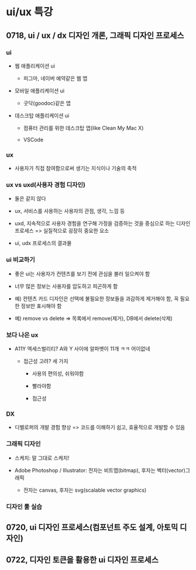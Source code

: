 # ui/ux 특강

## 0718, ui / ux / dx 디자인 개론, 그래픽 디자인 프로세스

### ui

- 웹 애플리케이션 ui
  
  - 피그마, 네이버 예약같은 웹 앱

- 모바일 애플리케이션 ui
  
  - 굿닥(goodoc)같은 앱

- 데스크탑 애플리케이션 ui
  
  - 컴퓨터 관리를 위한 데스크탑 앱(like Clean My Mac X)
  
  - VSCode

### ux

- 사용자가 직접 참여함으로써 생기는 지식이나 기술의 축적

### ux vs uxd(사용자 경험 디자인)

- 둘은 같지 않다

- ux, 서비스를 사용하는 사용자의 관점, 생각, 느낌 등

- uxd, 지속적으로 사용자 경험을 연구해 가정을 검증하는 것을 중심으로 하는 디자인 프로세스 => 실질적으로 굉장히 중요한 요소

- ui, udx 프로세스의 결과물

### ui 비교하기

- 좋은 ui는 사용자가 컨텐츠를 보기 전에 관심을 불러 일으켜야 함

- 너무 많은 정보는 사용자를 압도하고 피곤하게 함

- 예) 컨텐츠 카드 디자인은 선택에 불필요한 정보들을 과감하게 제거해야 함, 꼭 필요한 정보만 표시해야 함

- 예) remove vs delete => 목록에서 remove(제거), DB에서 delete(삭제)

### 보다 나은 ux

- A11Y 엑세스벌리티? A와 Y 사이에 알파벳이 11개 ㅋㅋ 어이없네
  
  - 접근성 고려? 세 가지
    
    - 사용의 편의성, 쉬워야함
    
    - 빨라야함
    
    - 접근성

### DX

- 디벨로퍼의 개발 경험 향상 => 코드를 이해하기 쉽고, 효율적으로 개발할 수 있음

### 그래픽 디자인

- 스케치: 말 그대로 스케치!

- Adobe Photoshop / Illustrator: 전자는 비트맵(bitmap), 후자는 벡터(vector)그래픽
  
  - 전자는 canvas, 후자는 svg(scalable vector graphics)

### 디자인 툴 실습



## 0720, ui 디자인 프로세스(컴포넌트 주도 설계, 아토믹 디자인)



## 0722, 디자인 토큰을 활용한 ui 디자인 프로세스


















